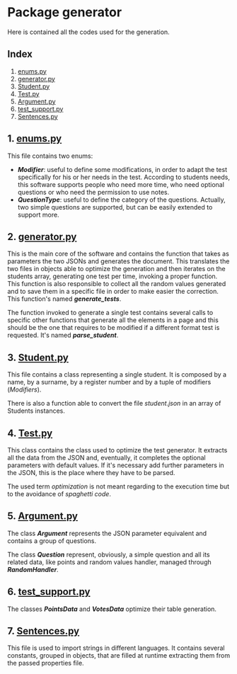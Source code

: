 # Package generator

Here is contained all the codes used for the generation.

## Index

1. [enums.py](#1-enumspyenumspy)
2. [generator.py](#2-generatorpygeneratorpy)
3. [Student.py](#3-studentpystudentpy)
4. [Test.py](#4-testpytestpy)
5. [Argument.py](#5-argumentpyargumentpy)
6. [test_support.py](#6-test_supportpytest_supportpy)
7. [Sentences.py](#7-sentencespysentencespy)

## 1. [enums.py](./enums.py)

This file contains two enums:

- **_Modifier_**: useful to define some modifications, in order to 
adapt the test specifically for his or her needs in the test. According 
to students needs, this software supports people who need more time,
who need optional questions or who need the permission to use notes.
- **_QuestionType_**: useful to define the category of the questions.
Actually, two simple questions are supported, but can be easily
extended to support more.

## 2. [generator.py](./generator.py)

This is the main core of the software and contains the function that
takes as parameters the two JSONs and generates the document. This
translates the two files in objects able to optimize the generation
and then iterates on the students array, generating one test per time,
invoking a proper function. This function is also responsible to collect
all the random values generated and to save them in a specific file in
order to make easier the correction. This function's named 
**_generate_tests_**.

The function invoked to generate a single test contains several calls
to  specific other functions that generate all the elements in a page
and this should be the one that requires to be modified if a different
format test is requested. It's named **_parse_student_**.

## 3. [Student.py](./Student.py)

This file contains a class representing a single student.
It is composed by a name, by a surname, by a register number and by
a tuple of modifiers (_Modifiers_). 

There is also a function able to convert the file _student.json_ in
an array of Students instances.

## 4. [Test.py](./Test.py)

This class contains the class used to optimize the test generator. It
extracts all the data from the JSON and, eventually, it completes the
optional parameters with default values. If it's necessary add further
parameters in the JSON, this is the place where they have to be parsed.

The used term _optimization_ is not meant regarding to the execution time
but to the avoidance of _spaghetti code_.

## 5. [Argument.py](./Argument.py)

The class **_Argument_** represents the JSON parameter equivalent and
contains a group of questions.

The class **_Question_** represent, obviously, a simple question and 
all its related data, like points and random values handler, managed
through **_RandomHandler_**.

## 6. [test_support.py](./test_support.py)

The classes **_PointsData_** and **_VotesData_** optimize their table
generation.

## 7. [Sentences.py](sentences.py)

This file is used to import strings in different languages. It contains
several constants, grouped in objects, that are filled at runtime
extracting them from the passed properties file.